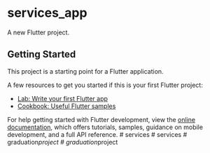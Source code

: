 # services_app

A new Flutter project.

## Getting Started

This project is a starting point for a Flutter application.

A few resources to get you started if this is your first Flutter project:

- [Lab: Write your first Flutter app](https://docs.flutter.dev/get-started/codelab)
- [Cookbook: Useful Flutter samples](https://docs.flutter.dev/cookbook)

For help getting started with Flutter development, view the
[online documentation](https://docs.flutter.dev/), which offers tutorials,
samples, guidance on mobile development, and a full API reference.
#   s e r v i c e s  
 #   s e r v i c e s  
 #   g r a d u a t i o n _ p r o j e c t  
 #   g r a d u a t i o n _ p r o j e c t  
 
